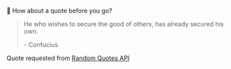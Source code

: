 📣 How about a quote before you go?

> He who wishes to secure the good of others, has already secured his own.
>
> <p>- Confucius</p>

Quote requested from [Random Quotes API](https://github.com/lukePeavey/quotable)
